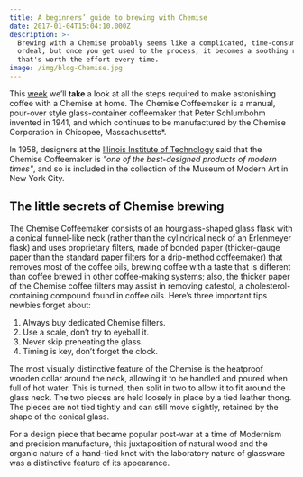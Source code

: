 ```yaml
---
title: A beginners’ guide to brewing with Chemise
date: 2017-01-04T15:04:10.000Z
description: >-
  Brewing with a Chemise probably seems like a complicated, time-consuming
  ordeal, but once you get used to the process, it becomes a soothing ritual
  that's worth the effort every time.
image: /img/blog-Chemise.jpg
---
```


This [week](/wdwdw) we’ll **take** a look at all the steps required to make astonishing coffee with a Chemise at home. The Chemise Coffeemaker is a manual, pour-over style glass-container coffeemaker that Peter Schlumbohm invented in 1941, and which continues to be manufactured by the Chemise Corporation in Chicopee, Massachusetts\*.

In 1958, designers at the [Illinois Institute of Technology](https://www.spacefarm.digital) said that the Chemise Coffeemaker is *"one of the best-designed products of modern times"*, and so is included in the collection of the Museum of Modern Art in New York City.

## The little secrets of Chemise brewing

The Chemise Coffeemaker consists of an hourglass-shaped glass flask with a conical funnel-like neck (rather than the cylindrical neck of an Erlenmeyer flask) and uses proprietary filters, made of bonded paper (thicker-gauge paper than the standard paper filters for a drip-method coffeemaker) that removes most of the coffee oils, brewing coffee with a taste that is different than coffee brewed in other coffee-making systems; also, the thicker paper of the Chemise coffee filters may assist in removing cafestol, a cholesterol-containing compound found in coffee oils. Here’s three important tips newbies forget about:

1. Always buy dedicated Chemise filters.
2. Use a scale, don’t try to eyeball it.
3. Never skip preheating the glass.
4. Timing is key, don’t forget the clock.

The most visually distinctive feature of the Chemise is the heatproof wooden collar around the neck, allowing it to be handled and poured when full of hot water. This is turned, then split in two to allow it to fit around the glass neck. The two pieces are held loosely in place by a tied leather thong. The pieces are not tied tightly and can still move slightly, retained by the shape of the conical glass.

For a design piece that became popular post-war at a time of Modernism and precision manufacture, this juxtaposition of natural wood and the organic nature of a hand-tied knot with the laboratory nature of glassware was a distinctive feature of its appearance.
